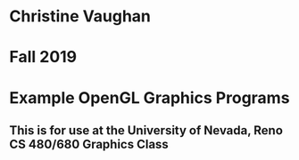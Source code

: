 # Christine Vaughan
# Fall 2019

# Example OpenGL Graphics Programs
## This is for use at the University of Nevada, Reno CS 480/680 Graphics Class
